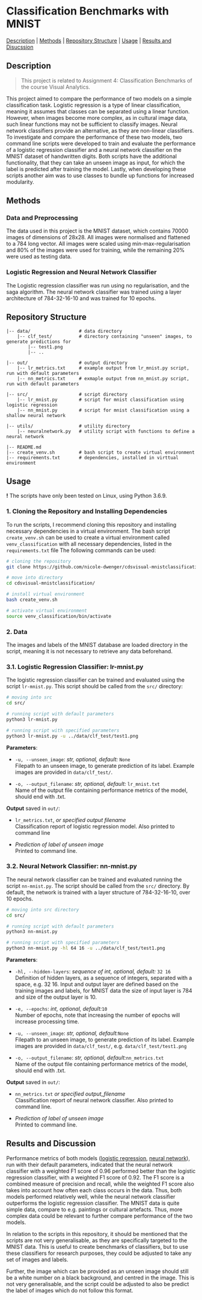 
# Classification Benchmarks with MNIST

[Description](#description) | [Methods](#methods) | [Repository Structure](#repository-structure) | [Usage](#usage) | [Results and Disucssion](#results-and-discussion)

## Description
> This project is related to Assignment 4: Classification Benchmarks of the course Visual Analytics.

This project aimed to compare the performance of two models on a simple classification task. Logistic regression is a type of linear classification, meaning it assumes that classes can be separated using a linear function. However, when images become more complex, as in cultural image data, such linear functions may not be sufficient to classify images. Neural network classifiers provide an alternative, as they are non-linear classifiers. To investigate and compare the performance of these two models, two command line scripts were developed to train and evaluate the performance of a logistic regression classifier and a neural network classifier on the MNIST dataset of handwritten digits. Both scripts have the additional functionality, that they can take an unseen image as input, for which the label is predicted after training the model. Lastly, when developing these scripts another aim was to use classes to bundle up functions for increased modularity. 

## Methods

### Data and Preprocessing
The data used in this project is the MNIST dataset, which contains 70000 images of dimensions of 28x28. All images were normalised and flattened to a 784 long vector. All images were scaled using min-max-regularisation and 80% of the images were used for training, while the remaining 20% were used as testing data. 

### Logistic Regression and Neural Network Classifier
The Logistic regression classifier was run using no regularisation, and the saga algorithm. The neural network classifier was trained using a layer architecture of 784-32-16-10 and was trained for 10 epochs. 

## Repository Structure

```
|-- data/                  # data directory
    |-- clf_test/          # directory containing "unseen" images, to generate predictions for
        |-- test1.png
        |-- ..

|-- out/                   # output directory
    |-- lr_metrics.txt     # example output from lr_mnist.py script, run with default parameters
    |-- nn_metrics.txt     # exmaple output from nn_mnist.py script, run with default parameters
 
|-- src/                   # script directory
    |-- lr_mnist.py        # script for mnist classification using logistic regression
    |-- nn_mnist.py        # script for mnist classification using a shallow neural network

|-- utils/                 # utility directory
    |-- neuralnetwork.py   # utility script with functions to define a neural network

|-- README.md
|-- create_venv.sh         # bash script to create virtual environment
|-- requirements.txt       # dependencies, installed in virttual environment
```


## Usage

**!** The scripts have only been tested on Linux, using Python 3.6.9. 

### 1. Cloning the Repository and Installing Dependencies

To run the scripts, I recommend cloning this repository and installing necessary dependencies in a virtual environment. The bash script `create_venv.sh` can be used to create a virtual environment called `venv_classification` with all necessary dependencies, listed in the `requirements.txt` file The following commands can be used:

```bash
# cloning the repository
git clone https://github.com/nicole-dwenger/cdsvisual-mnistclassification.git

# move into directory
cd cdsvisual-mnistclassification/

# install virtual environment
bash create_venv.sh

# activate virtual environment 
source venv_classification/bin/activate
```

### 2. Data
The images and labels of the MNIST database are loaded directory in the script, meaning it is not necessary to retrieve any data beforehand. 

### 3.1. Logistic Regression Classifier: lr-mnist.py
The logistic regression classifier can be trained and evaluated using the script `lr-mnist.py`. This script should be called from the `src/` directory:

```bash
# moving into src
cd src/

# running script with default parameters
python3 lr-mnist.py

# running script with specified parameters
python3 lr-mnist.py -u ../data/clf_test/test1.png
```

__Parameters__:
- `-u, --unseen_image`: *str, optional, default:* `None`\
  Filepath to an unseen image, to generate prediction of its label. Example images are provided in `data/clf_test/`. 

- `-o, --output_filename`: *str, optional, default:* `lr_mnist.txt`\
  Name of the output file containing performance metrics of the model, should end with .txt.

__Output__ saved in `out/`:
- `lr_metrics.txt`, *or specified output filename*\
  Classification report of logistic regression model. Also printed to command line

- *Prediction of label of unseen image*\
  Printed to command line. 


### 3.2. Neural Network Classifier: nn-mnist.py

The neural network classifier can be trained and evaluated running the script `nn-mnist.py`. The script should be called from the `src/` directory. By default, the network is trained with a layer structure of 784-32-16-10, over 10 epochs. 

```bash
# moving into src directory
cd src/

# running script with default parameters
python3 nn-mnist.py

# running script with specified parameters
python3 nn-mnist.py -hl 64 16 -u ../data/clf_test/test1.png
```

__Parameters__:
- `-hl, --hidden-layers`: *sequence of int, optional, default:* `32 16`\
  Definition of hidden layers, as a sequence of integers, separated with a space, e.g. 32 16. Input and output layer are defined   based on the training images and labels, for MNIST data the size of input layer is 784 and size of the output layer is 10. 

- `-e, --epochs`: *int, optional, default:*`10`\
Number of epochs, note that increasing the number of epochs will increase processing time.

- `-u, --unseen_image`: *str, optional, default:*`None`\
  Filepath to an unseen image, to generate prediction of its label. Example images are provided in `data/clf_test/`, e.g. `data/clf_test/test1.png`

- `-o, --output_filename`: *str, optional, default:*`nn_metrics.txt`\
  Name of the output file containing performance metrics of the model, should end with .txt.


__Output__ saved in `out/`:

- `nn_metrics.txt` *or specified output_filename*\
  Classification report of neural network classifier. Also printed to command line.

- *Prediction of label of unseen image*\
  Printed to command line.   


## Results and Discussion

Performance metrics of both models ([logistic regression](https://github.com/nicole-dwenger/cdsvisual-mnistclassification/blob/master/out/lr_metrics.txt), [neural network](https://github.com/nicole-dwenger/cdsvisual-mnistclassification/blob/master/out/nn_metrics.txt)), run with their default parameters, indicated that the neural network classifier with a weighted F1 score of 0.96 performed better than the logistic regression classifier, with a weighted F1 score of 0.92. The F1 score is a combined measure of precision and recall, while the weighted F1 score also takes into account how often each class occurs in the data. Thus, both models performed relatively well, while the neural network classifier outperforms the logistic regression classifier. The MNIST data is quite simple data, compare to e.g. paintings or cultural artefacts. Thus, more complex data could be relevant to further compare performance of the two models.

In relation to the scripts in this repository, it should be mentioned that the scripts are not very generalisable, as they are specifically targeted to the MNIST data. This is useful to create benchmarks of classifiers, but to use these classifiers for research purposes, they could be adjusted to take any set of images and labels.

Further, the image which can be provided as an unseen image should still be a white number on a black background, and centred in the image. This is not very generalisable, and the script could be adjusted to also be predict the label of images which do not follow this format. 

